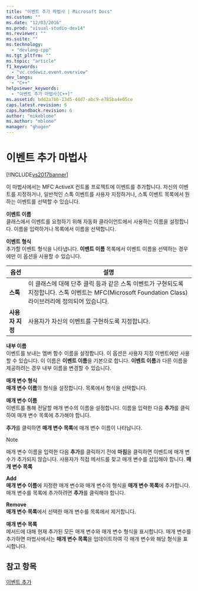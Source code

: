 ```yaml
---
title: "이벤트 추가 마법사 | Microsoft Docs"
ms.custom: ""
ms.date: "12/03/2016"
ms.prod: "visual-studio-dev14"
ms.reviewer: ""
ms.suite: ""
ms.technology: 
  - "devlang-cpp"
ms.tgt_pltfrm: ""
ms.topic: "article"
f1_keywords: 
  - "vc.codewiz.event.overview"
dev_langs: 
  - "C++"
helpviewer_keywords: 
  - "이벤트 추가 마법사[C++]"
ms.assetid: bdd2a7bb-13d5-44d7-abc9-e785ba4e05ce
caps.latest.revision: 6
caps.handback.revision: 6
author: "mikeblome"
ms.author: "mblome"
manager: "ghogen"
---
```

# 이벤트 추가 마법사
[!INCLUDE[vs2017banner](../assembler/inline/includes/vs2017banner.md)]

이 마법사에서는 MFC ActiveX 컨트롤 프로젝트에 이벤트를 추가합니다.  자신의 이벤트를 지정하거나, 일반적인 스톡 이벤트를 사용자 지정하거나, 스톡 이벤트 목록에서 원하는 이벤트를 선택할 수 있습니다.  
  
 **이벤트 이름**  
 클래스에서 이벤트를 요청하기 위해 자동화 클라이언트에서 사용하는 이름을 설정합니다.  이름을 입력하거나 목록에서 이름을 선택합니다.  
  
 **이벤트 형식**  
 추가할 이벤트 형식을 나타냅니다.  **이벤트 이름** 목록에서 이벤트 이름을 선택하는 경우에만 이 옵션을 사용할 수 있습니다.  
  
|옵션|설명|  
|--------|--------|  
|**스톡**|이 클래스에 대해 단추 클릭 등과 같은 스톡 이벤트가 구현되도록 지정합니다.  스톡 이벤트는 MFC\(Microsoft Foundation Class\) 라이브러리에 정의되어 있습니다.|  
|**사용자 지정**|사용자가 자신의 이벤트를 구현하도록 지정합니다.|  
  
 **내부 이름**  
 이벤트를 보내는 멤버 함수 이름을 설정합니다.  이 옵션은 사용자 지정 이벤트에만 사용할 수 있습니다.  이 이름은 **이벤트 이름**을 기본으로 합니다.  **이벤트 이름**과 다른 이름을 제공하려는 경우 내부 이름을 변경할 수 있습니다.  
  
 **매개 변수 형식**  
 **매개 변수 이름**의 형식을 설정합니다.  목록에서 형식을 선택합니다.  
  
 **매개 변수 이름**  
 이벤트를 통해 전달할 매개 변수의 이름을 설정합니다.  이름을 입력한 다음 **추가**를 클릭하여 매개 변수 목록에 추가해야 합니다.  
  
 **추가**를 클릭하면 **매개 변수 목록**에 매개 변수 이름이 나타납니다.  
  
> [!NOTE]
>  매개 변수 이름을 입력한 다음 **추가**를 클릭하기 전에 **마침**을 클릭하면 이벤트에 매개 변수가 추가되지 않습니다.  사용자가 직접 메서드를 찾고 매개 변수를 삽입해야 합니다. **매개 변수 목록**  
  
 **Add**  
 **매개 변수 이름**에 지정한 매개 변수와 매개 변수의 형식을 **매개 변수 목록**에 추가합니다.  매개 변수를 목록에 추가하려면 **추가**를 클릭해야 합니다.  
  
 **Remove**  
 **매개 변수 목록**에서 선택한 매개 변수를 목록에서 제거합니다.  
  
 **매개 변수 목록**  
 메서드에 대해 현재 추가된 모든 매개 변수와 매개 변수 형식을 표시합니다.  매개 변수를 추가하면 마법사에서는 **매개 변수 목록**을 업데이트하여 각 매개 변수와 해당 형식을 표시합니다.  
  
## 참고 항목  
 [이벤트 추가](../ide/adding-an-event-visual-cpp.md)